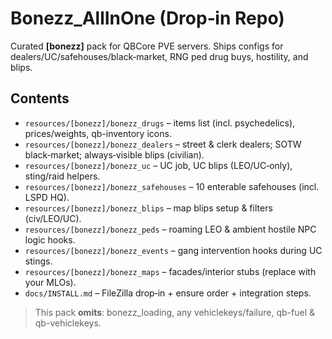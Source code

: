 # Bonezz_AllInOne (Drop‑in Repo)
Curated **[bonezz]** pack for QBCore PVE servers. Ships configs for dealers/UC/safehouses/black‑market, RNG ped drug buys, hostility, and blips.

## Contents
- `resources/[bonezz]/bonezz_drugs` – items list (incl. psychedelics), prices/weights, qb-inventory icons.
- `resources/[bonezz]/bonezz_dealers` – street & clerk dealers; SOTW black‑market; always‑visible blips (civilian).
- `resources/[bonezz]/bonezz_uc` – UC job, UC blips (LEO/UC‑only), sting/raid helpers.
- `resources/[bonezz]/bonezz_safehouses` – 10 enterable safehouses (incl. LSPD HQ).
- `resources/[bonezz]/bonezz_blips` – map blips setup & filters (civ/LEO/UC).
- `resources/[bonezz]/bonezz_peds` – roaming LEO & ambient hostile NPC logic hooks.
- `resources/[bonezz]/bonezz_events` – gang intervention hooks during UC stings.
- `resources/[bonezz]/bonezz_maps` – facades/interior stubs (replace with your MLOs).
- `docs/INSTALL.md` – FileZilla drop‑in + ensure order + integration steps.

> This pack **omits**: bonezz_loading, any vehiclekeys/failure, qb-fuel & qb-vehiclekeys.
